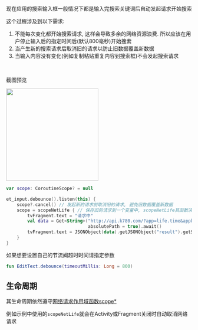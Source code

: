 现在应用的搜索输入框一般情况下都是输入完搜索关键词后自动发起请求开始搜索

这个过程涉及到以下需求:

1. 不能每次变化都开始搜索请求, 这样会导致多余的网络资源浪费. 所以应该在用户停止输入后的指定时间后(默认800毫秒)开始搜索
2. 当产生新的搜索请求后取消旧的请求以防止旧数据覆盖新数据
3. 当输入内容没有变化(例如复制粘贴重复内容到搜索框)不会发起搜索请求

<br>

截图预览

<img src="https://i.imgur.com/encjFdc.gif" width="250"/>

<br>

```kotlin
var scope: CoroutineScope? = null

et_input.debounce().listen(this) {
    scope?.cancel() // 发起新的请求前取消旧的请求, 避免旧数据覆盖新数据
    scope = scopeNetLife { // 保存旧的请求到一个变量中, scopeNetLife其函数决定网络请求生命周期
        tvFragment.text = "请求中"
        val data = Get<String>("http://api.k780.com/?app=life.time&appkey=10003&sign=b59bc3ef6191eb9f747dd4e83c99f2a4&format=json",
                               absolutePath = true).await()
        tvFragment.text = JSONObject(data).getJSONObject("result").getString("datetime_2")
    }
}
```

如果想要设置自己的节流阀超时时间请指定参数
```kotlin
fun EditText.debounce(timeoutMillis: Long = 800)
```

## 生命周期
其生命周期依然遵守[网络请求作用域函数scope*](scope.md#_2)

例如示例中使用的`scopeNetLife`就会在Activity或Fragment关闭时自动取消网络请求